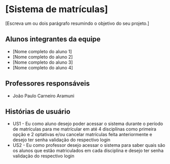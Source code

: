 # [Sistema de matrículas]

[Escreva um ou dois  parágrafo resumindo o objetivo do seu projeto.]

## Alunos integrantes da equipe

* [Nome completo do aluno 1]
* [Nome completo do aluno 2]
* [Nome completo do aluno 3]
* [Nome completo do aluno 4]

## Professores responsáveis

* João Paulo Carneiro Aramuni

## Histórias de usuário

* US1 - Eu como aluno desejo poder acessar o sistema durante o período de matrículas para me matrícular em até 4 disciplínas como primeira opção e 2 optativas e/ou cancelar matrículas feita anteriormente e desejo ter senha validação do respectivo login
* US2 - Eu como professor desejo acessar o sistema para saber quais são os alunos que estão matriculados em cada disciplina e desejo ter senha validação do respectivo login

